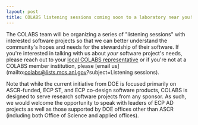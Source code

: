 ```yaml
---
layout: post
title: COLABS listening sessions coming soon to a laboratory near you!
---
```


The COLABS team will be organizing a series of "listening sessions" with interested software projects so that we can better understand the community's hopes and needs for the stewardship of their software.  If you're interested in talking with us about *your* software project's needs, please reach out to your [local COLABS representative](https://colabs-science.github.io/#who-are-we) or if you're not at a COLABS member institution, please [email us](mailto:colabs@lists.mcs.anl.gov?subject=Listening sessions).

Note that while the current initiative from DOE is focused primarily on ASCR-funded, ECP ST, and ECP co-design software products, COLABS is designed to serve research software projects from any sponsor.  As such, we would welcome the opportunity to speak with leaders of ECP AD projects as well as those supported by DOE offices other than ASCR (including both Office of Science and applied offices).
